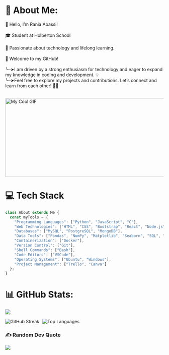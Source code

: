 # 💫 About Me:

<div>
<p>
    👋 Hello, I’m Rania Abassi!<br><br>
    🎓 Student at Holberton School<br><br>
    🚀 Passionate about technology and lifelong learning.<br><br>
    🌟 Welcome to my GitHub!<br><br>
    ╰┈➤I am driven by a strong enthusiasm for technology and eager to expand my knowledge in coding and development. 💡<br>
    ╰┈➤Feel free to explore my projects and contributions. Let’s connect and learn from each other! 🤝✨<br><br>
</p>
    <img src="https://i.imgur.com/MnRWEps.gif" alt="My Cool GIF" height="250" width="800" >


# 💻 Tech Stack
```javascript
class About extends Me { 
  const myTools = {  
    "Programming Languages": ["Python", "JavaScript", "C"],
    "Web Technologies": ["HTML", "CSS", "Bootstrap", "React", "Node.js", "Express.js", "Flask"],
    "Databases": ["MySQL", "PostgreSQL", "MongoDB"],
    "Data Tools": ["Pandas", "NumPy", "Matplotlib", "Seaborn", "SQL", "Scikit-learn", "Beautiful Soup"],
    "Containerization": ["Docker"],
    "Version Control": ["Git"],
    "Shell Commands": ["Bash"],
    "Code Editors": ["VSCode"],
    "Operating Systems": ["Ubuntu", "Windows"],
    "Project Management": ["Trello", "Canva"]
  };
}
```
</div>

# 📊 GitHub Stats:
[![](https://visitcount.itsvg.in/api?id=rania3103&icon=0&color=5)](https://visitcount.itsvg.in)

<div style="display: flex; justify-content: space-between; align-items: center;">
    <div style="display: flex;">
        <img src="https://github-readme-streak-stats.herokuapp.com/?user=rania3103&theme=radical&hide_border=false" alt="GitHub Streak" style="margin-right: 10px;" />
        <img src="https://github-readme-stats.vercel.app/api/top-langs/?username=rania3103&theme=radical&hide_border=false&include_all_commits=false&count_private=false&layout=compact" alt="Top Languages" />
    </div>
</div>

### ✍️ Random Dev Quote
![](https://quotes-github-readme.vercel.app/api?type=horizontal&theme=radical)

